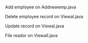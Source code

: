 Add employee on Addnewemp.java

Delete employee record on Viewal.java

Update record on Viewal.java

File reador on Viewall.java
